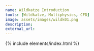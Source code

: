 ```yaml
---
name: Wildkatze Introduction
tools: [Wildkatze, Multiphysics, CFD]
image: assets/images/wildk01.png
description: 
external_url: 
---
```


{% include  elements/index.html %}

